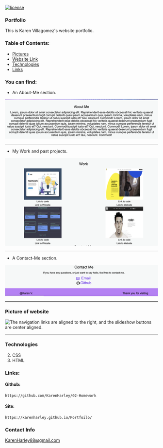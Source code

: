 
[![license](https://img.shields.io/github/license/DAVFoundation/captain-n3m0.svg?style=flat-square)](https://github.com/DAVFoundation/captain-n3m0/blob/master/LICENSE)

### Portfolio

This is Karen Villagomez's website portfolio.

### Table of Contents:

- [Pictures](#picture-of-website)
- [Website Link](#links)
- [Technologies](#technologies)
- [Links](#links)

### You can find:
- An About-Me section.

![The navigation links are aligned to the right, and the slideshow buttons are center aligned.](pics/aboutme.png)

---

- My Work and past projects.

![The navigation links are aligned to the right, and the slideshow buttons are center aligned.](pics/work.png)

---

- A Contact-Me section.

![The navigation links are aligned to the right, and the slideshow buttons are center aligned.](pics/contactme.png)

---

### Picture of website

![The navigation links are aligned to the right, and the slideshow buttons are center aligned.](pics/fullpage.png)

---

### Technologies

2. CSS
3. HTML

### Links:

#### Github:
`https://github.com/KarenHarley/02-Homework`

#### Site:
`https://karenharley.github.io/Portfoilo/`

### Contact Info 

KarenHarley88@gmail.com

